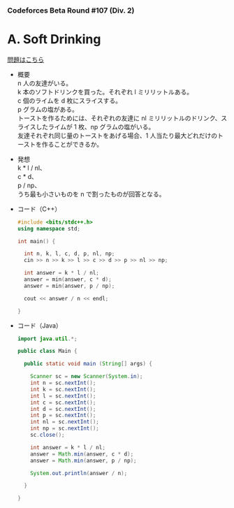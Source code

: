 ### Codeforces Beta Round #107 (Div. 2)

# A. Soft Drinking

  [問題はこちら](https://codeforces.com/problemset/problem/151/A)
  
- 概要<br>
  n 人の友達がいる。<br>
  k 本のソフトドリンクを買った。それぞれ l ミリリットルある。<br>
  c 個のライムを d 枚にスライスする。<br>
  p グラムの塩がある。<br>
  トーストを作るためには、それぞれの友達に nl ミリリットルのドリンク、スライスしたライムが 1 枚、np グラムの塩がいる。<br>
  友達それぞれ同じ量のトーストをあげる場合、1 人当たり最大どれだけのトーストを作ることができるか。
  
  
- 発想<br>
  k * l / nl、<br>
  c * d、<br>
  p / np、<br>
  うち最も小さいものを n で割ったものが回答となる。
  
  
- コード（C++）

  ```cpp
  #include <bits/stdc++.h>
  using namespace std;

  int main() {

    int n, k, l, c, d, p, nl, np;
    cin >> n >> k >> l >> c >> d >> p >> nl >> np;

    int answer = k * l / nl;
    answer = min(answer, c * d);
    answer = min(answer, p / np);

    cout << answer / n << endl;

  }
  ```
  
- コード（Java）

  ```java
  import java.util.*;

  public class Main {

    public static void main (String[] args) {

      Scanner sc = new Scanner(System.in);
      int n = sc.nextInt();
      int k = sc.nextInt();
      int l = sc.nextInt();
      int c = sc.nextInt();
      int d = sc.nextInt();
      int p = sc.nextInt();
      int nl = sc.nextInt();
      int np = sc.nextInt();
      sc.close();

      int answer = k * l / nl;
      answer = Math.min(answer, c * d);
      answer = Math.min(answer, p / np);

      System.out.println(answer / n);

    }

  }
  ```
    